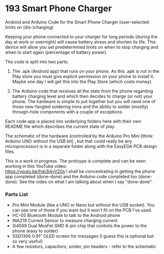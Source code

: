 # 193 Smart Phone Charger
Android and Arduino Code for the Smart Phone Charger (user-selected limits on (dis-)charging)

Keeping your phone connected to your charger for long periods (during the day at work or overnight) will cause battery stress and shorten its life. This device will allow you set predetermined limits on when to stop charging and when to start again (percentage of battery power).

The code is split into two parts: 

1. The .apk (Android app) that runs on your phone. As this .apk is not in the Play store you must give explicit permission on your phone to install it. Maybe one day I will get this into the Play Store (which costs money).

2. The Arduino code that receives all the stats from the phone regarding battery charging level and which then decides to charge (or not) your phone. The hardware is simple to put together but you will need one of those new-fangled soldering irons and the ability to solder (mostly) through-hole components with a couple of exceptions.

Each code app is placed into underlying folders here with their own README file which describes the current state of play.

The schematic of the hardware (controlled by the Arduino Pro Mini \[think: Arduino UNO without the USB bit] , but that could really be any microprocessor) is in a separate folder along with the EasyEDA PCB design files.

This is a work in progress. The protoype is complete and can be seen working in this YouTube video:  
https://youtu.be/fvb3i4yV20s 
I shall be concentrating in getting the phone app completed (done-done) and the Arduino code completed too (done-done). See the video on what I am talking about when I say "done-done".

### Parts List
+ Pro Mini Module (like a UNO or Nano but without the USB socket). You can use one of those if you want but it won't fit on the PCB I've used.
+ HC-05 Bluetooth Module to talk to the Android phone
+ INA219 Current Sensor to measure charging current
+ Si4599 Dual MosFet SMD 8-pin chip that controls the power to the phone (easy to solder)
+ SSD1306 0.91" OLED screen for messages (I guess this is optional but so very useful)
+ A few resistors, capacitors, solder, pin headers - refer to the schematic


